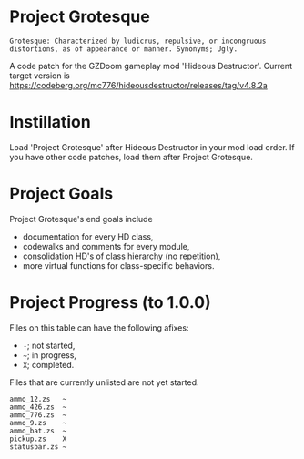 # Project Grotesque
`
Grotesque: Characterized by ludicrus, repulsive, or incongruous distortions, as of appearance or manner. Synonyms; Ugly.
`

A code patch for the GZDoom gameplay mod 'Hideous Destructor'.
Current target version is https://codeberg.org/mc776/hideousdestructor/releases/tag/v4.8.2a

# Instillation
Load 'Project Grotesque' after Hideous Destructor in your mod load order. If you have other code patches, load them after Project Grotesque.

# Project Goals
Project Grotesque's end goals include
- documentation for every HD class,
- codewalks and comments for every module,
- consolidation HD's of class hierarchy (no repetition),
- more virtual functions for class-specific behaviors.
# Project Progress (to 1.0.0)
Files on this table can have the following afixes:
- `-`; not started,
- `~`; in progress,
- `X`; completed.

Files that are currently unlisted are not yet started.
```
ammo_12.zs   ~
ammo_426.zs  ~
ammo_776.zs  ~
ammo_9.zs    ~
ammo_bat.zs  ~
pickup.zs    X
statusbar.zs ~
```
